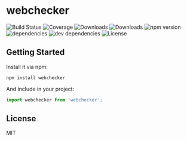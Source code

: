 # webchecker

![Build Status](https://img.shields.io/travis/trunk-studio/webchecker.svg)
![Coverage](https://img.shields.io/coveralls/trunk-studio/webchecker.svg)
![Downloads](https://img.shields.io/npm/dm/webchecker.svg)
![Downloads](https://img.shields.io/npm/dt/webchecker.svg)
![npm version](https://img.shields.io/npm/v/webchecker.svg)
![dependencies](https://img.shields.io/david/trunk-studio/webchecker.svg)
![dev dependencies](https://img.shields.io/david/dev/trunk-studio/webchecker.svg)
![License](https://img.shields.io/npm/l/webchecker.svg)



## Getting Started

Install it via npm:

```shell
npm install webchecker
```

And include in your project:

```javascript
import webchecker from 'webchecker';
```

## License

MIT
